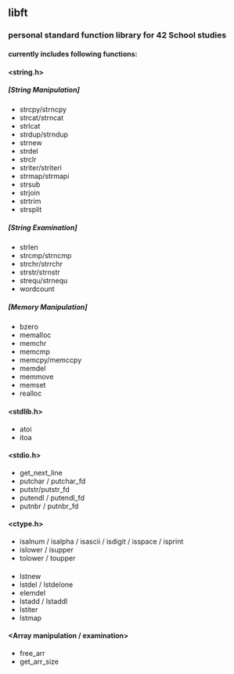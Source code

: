## libft
### personal standard function library for 42 School studies
#### currently includes following functions:

#### <string.h>
##### [String Manipulation]
* strcpy/strncpy
* strcat/strncat
* strlcat
* strdup/strndup
* strnew
* strdel
* strclr
* striter/striteri
* strmap/strmapi
* strsub
* strjoin
* strtrim
* strsplit

##### [String Examination]
* strlen
* strcmp/strncmp
* strchr/strrchr
* strstr/strnstr
* strequ/strnequ
* wordcount

##### [Memory Manipulation]
* bzero
* memalloc
* memchr
* memcmp
* memcpy/memccpy
* memdel
* memmove
* memset
* realloc

#### <stdlib.h>
* atoi
* itoa

#### <stdio.h>
* get_next_line
* putchar / putchar_fd
* putstr/putstr_fd
* putendl / putendl_fd
* putnbr / putnbr_fd

#### <ctype.h>
* isalnum / isalpha / isascii / isdigit / isspace / isprint
* islower / isupper
* tolower / toupper

#### <Generic linked list functions>
* lstnew
* lstdel / lstdelone
* elemdel
* lstadd / lstaddl
* lstiter
* lstmap

#### <Array manipulation / examination>
* free_arr
* get_arr_size
